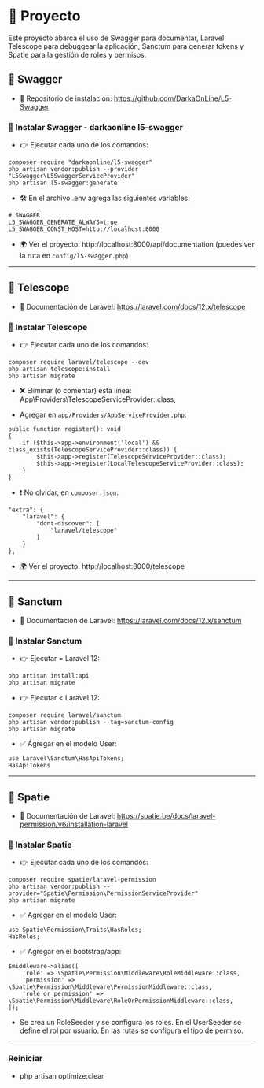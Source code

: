 # 🚀 Proyecto

Este proyecto abarca el uso de Swagger para documentar, Laravel Telescope para debuggear la aplicación, Sanctum para generar tokens y Spatie para la gestión de roles y permisos.

## 📘 Swagger

- 🔗 Repositorio de instalación: https://github.com/DarkaOnLine/L5-Swagger

### 🧩 Instalar Swagger - darkaonline l5-swagger

- 👉 Ejecutar cada uno de los comandos:
```
composer require "darkaonline/l5-swagger"
php artisan vendor:publish --provider "L5Swagger\L5SwaggerServiceProvider"
php artisan l5-swagger:generate
```

- 🛠️ En el archivo .env agrega las siguientes variables:

```
# SWAGGER
L5_SWAGGER_GENERATE_ALWAYS=true
L5_SWAGGER_CONST_HOST=http://localhost:8000
```

- 🌍 Ver el proyecto: http://localhost:8000/api/documentation (puedes ver la ruta en ```config/l5-swagger.php```)

---

## 📘 Telescope

- 🔗 Documentación de Laravel: https://laravel.com/docs/12.x/telescope

### 🧩 Instalar Telescope

- 👉 Ejecutar cada uno de los comandos:
```
composer require laravel/telescope --dev
php artisan telescope:install
php artisan migrate
```

- ❌ Eliminar (o comentar) esta línea: App\Providers\TelescopeServiceProvider::class,

- Agregar en ```app/Providers/AppServiceProvider.php```:
```
public function register(): void
{
    if ($this->app->environment('local') && class_exists(TelescopeServiceProvider::class)) {
        $this->app->register(TelescopeServiceProvider::class);
        $this->app->register(LocalTelescopeServiceProvider::class);
    }
}
```

- ❗ No olvidar, en ```composer.json```: 
```
"extra": {
    "laravel": {
        "dont-discover": [
            "laravel/telescope"
        ]
    }
},
```

- 🌍 Ver el proyecto: http://localhost:8000/telescope

---

## 📘 Sanctum

- 🔗 Documentación de Laravel: https://laravel.com/docs/12.x/sanctum

### 🧩 Instalar Sanctum

- 👉 Ejecutar = Laravel 12:
```
php artisan install:api
php artisan migrate
```

- 👉 Ejecutar < Laravel 12:
```
composer require laravel/sanctum
php artisan vendor:publish --tag=sanctum-config
php artisan migrate
```

- ✅ Ágregar en el modelo User: 
```
use Laravel\Sanctum\HasApiTokens;
HasApiTokens
```
---

## 📘 Spatie

- 🔗 Documentación de Laravel: https://spatie.be/docs/laravel-permission/v6/installation-laravel

### 🧩 Instalar Spatie

- 👉 Ejecutar cada uno de los comandos:
```
composer require spatie/laravel-permission
php artisan vendor:publish --provider="Spatie\Permission\PermissionServiceProvider"
php artisan migrate
```

- ✅ Agregar en el modelo User: 
```
use Spatie\Permission\Traits\HasRoles;
HasRoles;
```

- ✅ Agregar en el bootstrap/app: 
```
$middleware->alias([
    'role' => \Spatie\Permission\Middleware\RoleMiddleware::class,
    'permission' => \Spatie\Permission\Middleware\PermissionMiddleware::class,
    'role_or_permission' => \Spatie\Permission\Middleware\RoleOrPermissionMiddleware::class,
]);
```

- Se crea un RoleSeeder y se configura los roles. En el UserSeeder se define el rol por usuario. En las rutas se configura el tipo de permiso.

---

### Reiniciar

- php artisan optimize:clear
